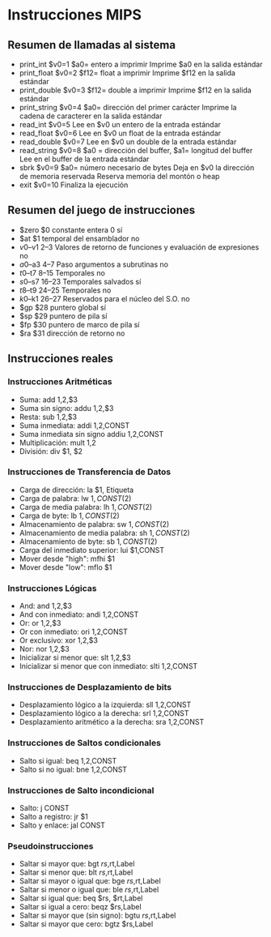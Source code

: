 # Instrucciones MIPS

## Resumen de llamadas al sistema

- print_int $v0=1 $a0= entero a imprimir Imprime $a0 en la salida estándar
- print_float $v0=2 $f12= float a imprimir Imprime $f12 en la salida estándar
- print_double $v0=3 $f12= double a imprimir Imprime $f12 en la salida estándar
- print_string $v0=4 $a0= dirección del primer carácter Imprime la cadena de caracterer en la salida estándar
- read_int $v0=5 Lee en $v0 un entero de la entrada estándar
- read_float $v0=6 Lee en $v0 un float de la entrada estándar
- read_double $v0=7 Lee en $v0 un double de la entrada estándar
- read_string $v0=8 $a0 = dirección del buffer, $a1= longitud del buffer Lee en el buffer de la entrada estándar
- sbrk $v0=9 $a0= número necesario de bytes Deja en $v0 la dirección de memoria reservada Reserva memoria del montón o heap
- exit $v0=10 Finaliza la ejecución

## Resumen del juego de instrucciones

- $zero $0 constante entera 0 sí
- $at $1 temporal del ensamblador no
- $v0–$v1 $2–$3 Valores de retorno de funciones y evaluación de expresiones no
- $a0–$a3 $4–$7 Paso argumentos a subrutinas no
- $t0–$t7 $8–$15 Temporales no
- $s0–$s7 $16–$23 Temporales salvados sí
- $t8–$t9 $24–$25 Temporales no
- $k0–$k1 $26–$27 Reservados para el núcleo del S.O. no
- $gp $28 puntero global sí
- $sp $29 puntero de pila sí
- $fp $30 puntero de marco de pila sí
- $ra $31 dirección de retorno no

## Instrucciones reales

### Instrucciones Aritméticas

- Suma: add $1,$2,$3
- Suma sin signo: addu $1,$2,$3
- Resta: sub $1,$2,$3
- Suma inmediata: addi $1,$2,CONST
- Suma inmediata sin signo addiu $1,$2,CONST
- Multiplicación: mult $1,$2
- División: div $1, $2

### Instrucciones de Transferencia de Datos

- Carga de dirección: la $1, Etiqueta
- Carga de palabra: lw $1,CONST($2)
- Carga de media palabra: lh $1,CONST($2)
- Carga de byte: lb $1,CONST($2)
- Almacenamiento de palabra: sw $1,CONST($2)
- Almacenamiento de media palabra: sh $1,CONST($2)
- Almacenamiento de byte: sb $1,CONST($2)
- Carga del inmediato superior: lui $1,CONST
- Mover desde "high": mfhi $1
- Mover desde "low": mflo $1

### Instrucciones Lógicas

- And: and $1,$2,$3
- And con inmediato: andi $1,$2,CONST
- Or: or $1,$2,$3
- Or con inmediato: ori $1,$2,CONST
- Or exclusivo: xor $1,$2,$3
- Nor: nor $1,$2,$3
- Inicializar si menor que: slt $1,$2,$3
- Inicializar si menor que con inmediato: slti $1,$2,CONST

### Instrucciones de Desplazamiento de bits

- Desplazamiento lógico a la izquierda: sll $1,$2,CONST
- Desplazamiento lógico a la derecha: srl $1,$2,CONST
- Desplazamiento aritmético a la derecha: sra $1,$2,CONST

### Instrucciones de Saltos condicionales

- Salto si igual: beq $1,$2,CONST
- Salto si no igual: bne $1,$2,CONST

### Instrucciones de Salto incondicional

- Salto: j CONST
- Salto a registro: jr $1
- Salto y enlace: jal CONST

### Pseudoinstrucciones

- Saltar si mayor que: bgt $rs,$rt,Label
- Saltar si menor que: blt $rs,$rt,Label
- Saltar si mayor o igual que: bge $rs,$rt,Label
- Saltar si menor o igual que: ble $rs,$rt,Label
- Saltar si igual que: beq $rs, $rt,Label
- Saltar si igual a cero: beqz $rs,Label
- Saltar si mayor que (sin signo): bgtu $rs,$rt,Label
- Saltar si mayor que cero: bgtz $rs,Label

